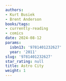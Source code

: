 ```yaml
---
authors:
- Kurt Busiek
- Brent Anderson
books/tags:
- currently-reading
- comics
date: 2024-08-12
params:
  isbn13: '9781401232627'
  year: '2011'
slug: '9781401232627'
star_rating: null
title: Astro City
weight: 1
---
```



<!--more-->